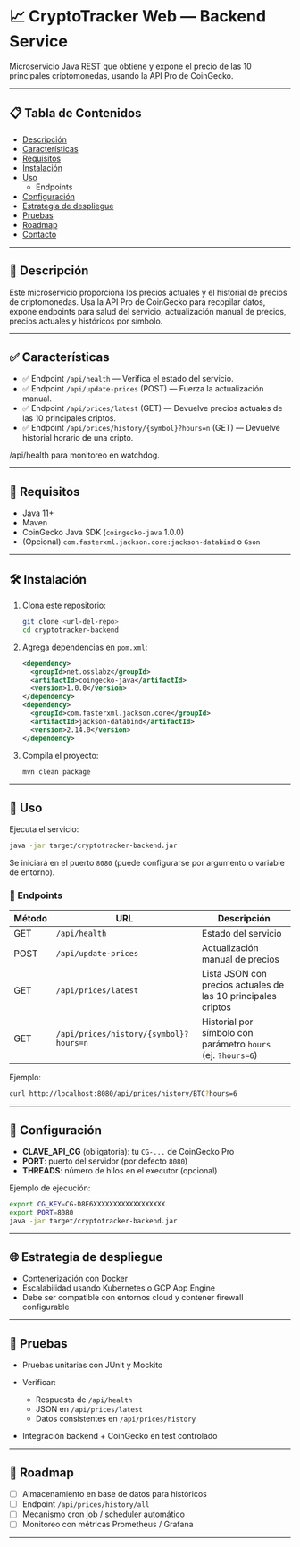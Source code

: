# 📈 CryptoTracker Web — Backend Service

Microservicio Java REST que obtiene y expone el precio de las 10 principales criptomonedas, usando la API Pro de CoinGecko.

---

## 📋 Tabla de Contenidos
- [Descripción](#descripción)
- [Características](#características)
- [Requisitos](#requisitos)
- [Instalación](#instalación)
- [Uso](#uso)
  - Endpoints
- [Configuración](#configuración)
- [Estrategia de despliegue](#estrategia-de-despliegue)
- [Pruebas](#pruebas)
- [Roadmap](#roadmap)
- [Contacto](#contacto)

---

## 🧩 Descripción

Este microservicio proporciona los precios actuales y el historial de precios de criptomonedas. Usa la API Pro de CoinGecko para recopilar datos, expone endpoints para salud del servicio, actualización manual de precios, precios actuales y históricos por símbolo.

---

## ✅ Características

- ✅ Endpoint `/api/health` — Verifica el estado del servicio.
- ✅ Endpoint `/api/update-prices` (POST) — Fuerza la actualización manual.
- ✅ Endpoint `/api/prices/latest` (GET) — Devuelve precios actuales de las 10 principales criptos.
- ✅ Endpoint `/api/prices/history/{symbol}?hours=n` (GET) — Devuelve historial horario de una cripto.

/api/health para monitoreo en watchdog.

---

## 📌 Requisitos

- Java 11+
- Maven
- CoinGecko Java SDK (`coingecko-java` 1.0.0)
- (Opcional) `com.fasterxml.jackson.core:jackson-databind` o `Gson`

---

## 🛠 Instalación

1. Clona este repositorio:
   ```bash
   git clone <url-del-repo>
   cd cryptotracker-backend


2. Agrega dependencias en `pom.xml`:

   ```xml
   <dependency>
     <groupId>net.osslabz</groupId>
     <artifactId>coingecko-java</artifactId>
     <version>1.0.0</version>
   </dependency>
   <dependency>
     <groupId>com.fasterxml.jackson.core</groupId>
     <artifactId>jackson-databind</artifactId>
     <version>2.14.0</version>
   </dependency>
   ```
3. Compila el proyecto:

   ```bash
   mvn clean package
   ```

---

## 🚀 Uso

Ejecuta el servicio:

```bash
java -jar target/cryptotracker-backend.jar
```

Se iniciará en el puerto `8080` (puede configurarse por argumento o variable de entorno).

### 🔌 Endpoints

| Método | URL                                    | Descripción                                                   |
| ------ | -------------------------------------- | ------------------------------------------------------------- |
| GET    | `/api/health`                          | Estado del servicio                                           |
| POST   | `/api/update-prices`                   | Actualización manual de precios                               |
| GET    | `/api/prices/latest`                   | Lista JSON con precios actuales de las 10 principales criptos |
| GET    | `/api/prices/history/{symbol}?hours=n` | Historial por símbolo con parámetro `hours` (ej. `?hours=6`)  |

Ejemplo:

```bash
curl http://localhost:8080/api/prices/history/BTC?hours=6
```

---

## 🔧 Configuración

* **CLAVE\_API\_CG** (obligatoria): tu `CG-...` de CoinGecko Pro
* **PORT**: puerto del servidor (por defecto `8080`)
* **THREADS**: número de hilos en el executor (opcional)

Ejemplo de ejecución:

```bash
export CG_KEY=CG-D8E6XXXXXXXXXXXXXXXXXX
export PORT=8080
java -jar target/cryptotracker-backend.jar
```

---

## 🌐 Estrategia de despliegue

* Contenerización con Docker
* Escalabilidad usando Kubernetes o GCP App Engine
* Debe ser compatible con entornos cloud y contener firewall configurable

---

## 🧪 Pruebas

* Pruebas unitarias con JUnit y Mockito
* Verificar:

  * Respuesta de `/api/health`
  * JSON en `/api/prices/latest`
  * Datos consistentes en `/api/prices/history`
* Integración backend + CoinGecko en test controlado

---

## 📅 Roadmap

* [ ] Almacenamiento en base de datos para históricos
* [ ] Endpoint `/api/prices/history/all`
* [ ] Mecanismo cron job / scheduler automático
* [ ] Monitoreo con métricas Prometheus / Grafana

---


